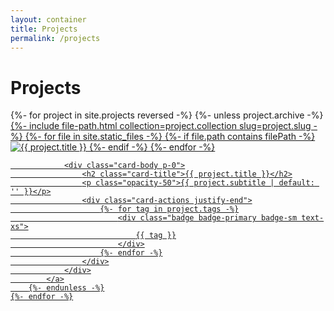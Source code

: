 ```yaml
---
layout: container
title: Projects
permalink: /projects
---
```


<h1 class="text-4xl font-extrabold">Projects</h1>

<div class="grid lg:grid-cols-2 gap-4 my-6">
    {%- for project in site.projects reversed -%}
        {%- unless project.archive -%}
            <a class="card card-side bg-base-300 shadow-xl p-4" href="{{ project.url }}">
                <div class="flex items-center justify-center mr-4">
                    {%- include file-path.html collection=project.collection slug=project.slug -%}
                    {%- for file in site.static_files -%}
                        {%- if file.path contains filePath -%}
                            <img class="mask mask-squircle w-56 max-w-28" src="{{ file.path }}" alt="{{ project.title }}" />
                        {%- endif -%}
                    {%- endfor -%}
                </div>

                <div class="card-body p-0">
                    <h2 class="card-title">{{ project.title }}</h2>
                    <p class="opacity-50">{{ project.subtitle | default: '' }}</p>
                    <div class="card-actions justify-end">
                        {%- for tag in project.tags -%}
                            <div class="badge badge-primary badge-sm text-xs">
                                {{ tag }}
                            </div>
                        {%- endfor -%}
                    </div>
                </div>
            </a>
        {%- endunless -%}
    {%- endfor -%}
</div>
